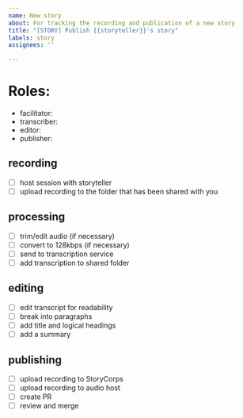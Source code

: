 ```yaml
---
name: New story
about: For tracking the recording and publication of a new story
title: "[STORY] Publish {{storyteller}}'s story"
labels: story
assignees: ''

---
```


# Roles:

- facilitator:
- transcriber:
- editor:
- publisher:

## recording

- [ ] host session with storyteller
- [ ] upload recording to the folder that has been shared with you

## processing

- [ ] trim/edit audio (if necessary)
- [ ] convert to 128kbps (if necessary)
- [ ] send to transcription service
- [ ] add transcription to shared folder

## editing

- [ ] edit transcript for readability
- [ ] break into paragraphs
- [ ] add title and logical headings
- [ ] add a summary

## publishing

- [ ] upload recording to StoryCorps
- [ ] upload recording to audio host
- [ ] create PR
- [ ] review and merge
